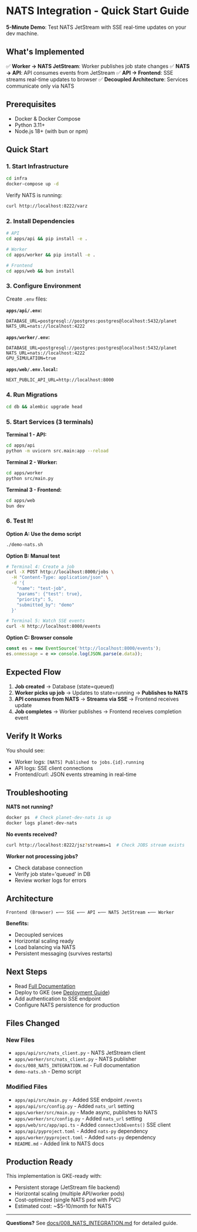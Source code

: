 # NATS Integration - Quick Start Guide

**5-Minute Demo**: Test NATS JetStream with SSE real-time updates on your dev machine.

## What's Implemented

✅ **Worker → NATS JetStream**: Worker publishes job state changes
✅ **NATS → API**: API consumes events from JetStream
✅ **API → Frontend**: SSE streams real-time updates to browser
✅ **Decoupled Architecture**: Services communicate only via NATS

## Prerequisites

- Docker & Docker Compose
- Python 3.11+
- Node.js 18+ (with bun or npm)

## Quick Start

### 1. Start Infrastructure

```bash
cd infra
docker-compose up -d
```

Verify NATS is running:
```bash
curl http://localhost:8222/varz
```

### 2. Install Dependencies

```bash
# API
cd apps/api && pip install -e .

# Worker
cd apps/worker && pip install -e .

# Frontend
cd apps/web && bun install
```

### 3. Configure Environment

Create `.env` files:

**`apps/api/.env`:**
```env
DATABASE_URL=postgresql://postgres:postgres@localhost:5432/planet
NATS_URL=nats://localhost:4222
```

**`apps/worker/.env`:**
```env
DATABASE_URL=postgresql://postgres:postgres@localhost:5432/planet
NATS_URL=nats://localhost:4222
GPU_SIMULATION=true
```

**`apps/web/.env.local`:**
```env
NEXT_PUBLIC_API_URL=http://localhost:8000
```

### 4. Run Migrations

```bash
cd db && alembic upgrade head
```

### 5. Start Services (3 terminals)

**Terminal 1 - API:**
```bash
cd apps/api
python -m uvicorn src.main:app --reload
```

**Terminal 2 - Worker:**
```bash
cd apps/worker
python src/main.py
```

**Terminal 3 - Frontend:**
```bash
cd apps/web
bun dev
```

### 6. Test It!

**Option A: Use the demo script**
```bash
./demo-nats.sh
```

**Option B: Manual test**
```bash
# Terminal 4: Create a job
curl -X POST http://localhost:8000/jobs \
  -H "Content-Type: application/json" \
  -d '{
    "name": "test-job",
    "params": {"test": true},
    "priority": 5,
    "submitted_by": "demo"
  }'

# Terminal 5: Watch SSE events
curl -N http://localhost:8000/events
```

**Option C: Browser console**
```javascript
const es = new EventSource('http://localhost:8000/events');
es.onmessage = e => console.log(JSON.parse(e.data));
```

## Expected Flow

1. **Job created** → Database (state=queued)
2. **Worker picks up job** → Updates to state=running → **Publishes to NATS**
3. **API consumes from NATS** → **Streams via SSE** → Frontend receives update
4. **Job completes** → Worker publishes → Frontend receives completion event

## Verify It Works

You should see:
- Worker logs: `[NATS] Published to jobs.{id}.running`
- API logs: SSE client connections
- Frontend/curl: JSON events streaming in real-time

## Troubleshooting

**NATS not running?**
```bash
docker ps  # Check planet-dev-nats is up
docker logs planet-dev-nats
```

**No events received?**
```bash
curl http://localhost:8222/jsz?streams=1  # Check JOBS stream exists
```

**Worker not processing jobs?**
- Check database connection
- Verify job state='queued' in DB
- Review worker logs for errors

## Architecture

```
Frontend (Browser) ←── SSE ←── API ←── NATS JetStream ←── Worker
```

**Benefits:**
- Decoupled services
- Horizontal scaling ready
- Load balancing via NATS
- Persistent messaging (survives restarts)

## Next Steps

- Read [Full Documentation](docs/008_NATS_INTEGRATION.md)
- Deploy to GKE (see [Deployment Guide](docs/005_DEPLOYMENT.md))
- Add authentication to SSE endpoint
- Configure NATS persistence for production

## Files Changed

### New Files
- `apps/api/src/nats_client.py` - NATS JetStream client
- `apps/worker/src/nats_client.py` - NATS publisher
- `docs/008_NATS_INTEGRATION.md` - Full documentation
- `demo-nats.sh` - Demo script

### Modified Files
- `apps/api/src/main.py` - Added SSE endpoint `/events`
- `apps/api/src/config.py` - Added `nats_url` setting
- `apps/worker/src/main.py` - Made async, publishes to NATS
- `apps/worker/src/config.py` - Added `nats_url` setting
- `apps/web/src/app/api.ts` - Added `connectJobEvents()` SSE client
- `apps/api/pyproject.toml` - Added `nats-py` dependency
- `apps/worker/pyproject.toml` - Added `nats-py` dependency
- `README.md` - Added link to NATS docs

## Production Ready

This implementation is GKE-ready with:
- Persistent storage (JetStream file backend)
- Horizontal scaling (multiple API/worker pods)
- Cost-optimized (single NATS pod with PVC)
- Estimated cost: ~$5-10/month for NATS

---

**Questions?** See [docs/008_NATS_INTEGRATION.md](docs/008_NATS_INTEGRATION.md) for detailed guide.
